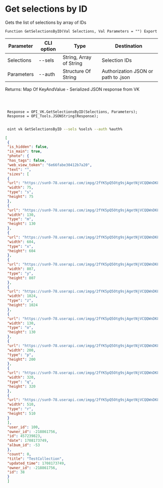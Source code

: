 ﻿---
sidebar_position: 2
---

# Get selections by ID
 Gets the list of selections by array of IDs



`Function GetSelectionsByID(Val Selections, Val Parameters = "") Export`

 | Parameter | CLI option | Type | Destination |
 |-|-|-|-|
 | Selections | --sels | String, Array of String | Selection IDs |
 | Parameters | --auth | Structure Of String | Authorization JSON or path to .json |

 
 Returns: Map Of KeyAndValue - Serialized JSON response from VK

<br/>




```bsl title="Code example"
 
 Response = OPI_VK.GetSelectionsByID(Selections, Parameters);
 Response = OPI_Tools.JSONString(Response);
```
	


```sh title="CLI command example"
 
 oint vk GetSelectionsByID --sels %sels% --auth %auth%

```

```json title="Result"
[
 {
 "is_hidden": false,
 "is_main": true,
 "photo": {
 "has_tags": false,
 "web_view_token": "6e66fabe30412b7a20",
 "text": "",
 "sizes": [
 {
 "url": "https://sun9-78.userapi.com/impg/2fYK5pQ5Otg9sjAgetNjVCQQWnDK8GPcNfXIHQ/ApxbNHQYcFs.jpg?size=75x75&quality=95&sign=5266db2d411d1405c216c1a266b5b364&c_uniq_tag=oV8dPGRw_KGUAIUM7eQzswdDli0YNRSvC4anBj9DTBk&type=album",
 "width": 75,
 "type": "s",
 "height": 75
 },
 {
 "url": "https://sun9-78.userapi.com/impg/2fYK5pQ5Otg9sjAgetNjVCQQWnDK8GPcNfXIHQ/ApxbNHQYcFs.jpg?size=130x130&quality=95&sign=79718f97df5bd878bc82b6fa8b6b377b&c_uniq_tag=KL9wgGeHU5xcseZyDQ556di7Qn56NOK5YcEVL5o4S8c&type=album",
 "width": 130,
 "type": "m",
 "height": 130
 },
 {
 "url": "https://sun9-78.userapi.com/impg/2fYK5pQ5Otg9sjAgetNjVCQQWnDK8GPcNfXIHQ/ApxbNHQYcFs.jpg?size=604x604&quality=95&sign=0817353d2d87543a885a2b03be59bd24&c_uniq_tag=E0Nkb7roSyIY91bW48CdhVr1WaVYoh_n9-l7mfEMgG0&type=album",
 "width": 604,
 "type": "x",
 "height": 604
 },
 {
 "url": "https://sun9-78.userapi.com/impg/2fYK5pQ5Otg9sjAgetNjVCQQWnDK8GPcNfXIHQ/ApxbNHQYcFs.jpg?size=807x807&quality=95&sign=38b3fc3cd99265d719fc5c9adf25d9eb&c_uniq_tag=PCQhHT3fe1NNNKmRpdsV1FfZE1Qa89Z8RBqbjS0Ubbs&type=album",
 "width": 807,
 "type": "y",
 "height": 807
 },
 {
 "url": "https://sun9-78.userapi.com/impg/2fYK5pQ5Otg9sjAgetNjVCQQWnDK8GPcNfXIHQ/ApxbNHQYcFs.jpg?size=1024x1024&quality=95&sign=61d2e2bf1b70d31c95644cd054a4d399&c_uniq_tag=o5BEt4FmMLFsNBEWBJI4ik-IJSQXrUQFGgMoKOqiTH8&type=album",
 "width": 1024,
 "type": "z",
 "height": 1024
 },
 {
 "url": "https://sun9-78.userapi.com/impg/2fYK5pQ5Otg9sjAgetNjVCQQWnDK8GPcNfXIHQ/ApxbNHQYcFs.jpg?size=130x130&quality=95&sign=79718f97df5bd878bc82b6fa8b6b377b&c_uniq_tag=KL9wgGeHU5xcseZyDQ556di7Qn56NOK5YcEVL5o4S8c&type=album",
 "width": 130,
 "type": "o",
 "height": 130
 },
 {
 "url": "https://sun9-78.userapi.com/impg/2fYK5pQ5Otg9sjAgetNjVCQQWnDK8GPcNfXIHQ/ApxbNHQYcFs.jpg?size=200x200&quality=95&sign=dc5da94a81a43690469c118483d453a8&c_uniq_tag=c4TcOjDX5iUmfB_6zKeFUNqh34cipnMDe2gUEn4vTfY&type=album",
 "width": 200,
 "type": "p",
 "height": 200
 },
 {
 "url": "https://sun9-78.userapi.com/impg/2fYK5pQ5Otg9sjAgetNjVCQQWnDK8GPcNfXIHQ/ApxbNHQYcFs.jpg?size=320x320&quality=95&sign=aefedf52f6f0392ae9d6414064d21604&c_uniq_tag=DPgVLnoagpciN0RayVjNVrWa1s3FBjyliV8W6u4ywWA&type=album",
 "width": 320,
 "type": "q",
 "height": 320
 },
 {
 "url": "https://sun9-78.userapi.com/impg/2fYK5pQ5Otg9sjAgetNjVCQQWnDK8GPcNfXIHQ/ApxbNHQYcFs.jpg?size=510x510&quality=95&sign=3158e1e84b5ad304550efee67d71210f&c_uniq_tag=_OYJK4FylGsClBCL1jiQVouUwnOMexRmb47Boh6VlE0&type=album",
 "width": 510,
 "type": "r",
 "height": 510
 }
 ],
 "user_id": 100,
 "owner_id": -218861756,
 "id": 457239823,
 "date": 1708173749,
 "album_id": -53
 },
 "count": 0,
 "title": "TestCollection",
 "updated_time": 1708173749,
 "owner_id": -218861756,
 "id": 38
 }
 ]
```
